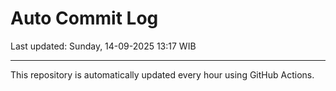 # Auto Commit Log

Last updated: Sunday, 14-09-2025 13:17 WIB

---

This repository is automatically updated every hour using GitHub Actions.
